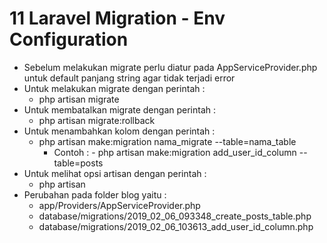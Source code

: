 # 11 Laravel Migration - Env Configuration

- Sebelum melakukan migrate perlu diatur pada AppServiceProvider.php untuk default panjang string agar tidak terjadi error
- Untuk melakukan migrate dengan perintah :
    - php artisan migrate
- Untuk membatalkan migrate dengan perintah :
    - php artisan migrate:rollback
- Untuk menambahkan kolom dengan perintah :
    - php artisan make:migration nama_migrate --table=nama_table
        - Contoh : - php artisan make:migration add_user_id_column --table=posts
- Untuk melihat opsi artisan dengan perintah :
    - php artisan
- Perubahan pada folder blog yaitu :     
    - app/Providers/AppServiceProvider.php
    - database/migrations/2019_02_06_093348_create_posts_table.php
    - database/migrations/2019_02_06_103613_add_user_id_column.php
